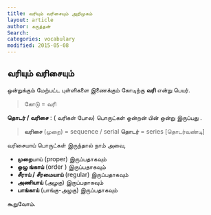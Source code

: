```yaml
---
title: வரியும் வரிசையும் அறிமுகம்
layout: article 
author: கருத்தன்
Search:  
categories: vocabulary
modified: 2015-05-08
---
```

வரியும் வரிசையும் 
--
ஒன்றுக்கும் மேற்பட்ட புள்ளிகளை இணைக்கும் கோடிற்கு **வரி** என்று பெயர்.

>கோடு  = வரி 

**தொடர் / வரிசை** : ( வரிகள்  போல) பொருட்கள் ஒன்றன் பின் ஒன்று இருப்பது .

>**வரிசை** (முறை) = sequence / serial 
>**தொடர்**   =  series  [தொடர்வண்டி]

வரிசையாய் பொருட்கள் இருந்தால் நாம் அவை, 

 - **முறை**யாய் (proper) இருப்பதாகவும்
 - **ஒழு ங்காய்** (order ) இருப்பதாகவும் 
 - **சீராய் / சீரமையாய்** (regular) இருப்பதாகவும்
 - **அணியாய்**  (அழகு) இருப்பதாகவும்
 - **பாங்காய்**  (பாங்கு-அழகு) இருப்பதாகவும்
 
கூறுவோம்.